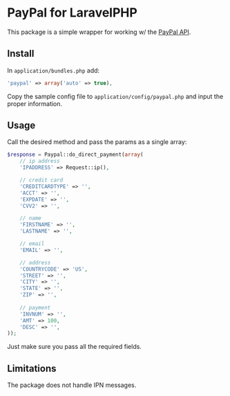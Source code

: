 # PayPal for LaravelPHP #

This package is a simple wrapper for working w/ the [PayPal API](http://coding.smashingmagazine.com/2011/09/05/getting-started-with-the-paypal-api/).

## Install ##

In ``application/bundles.php`` add:

```php
'paypal' => array('auto' => true),
```

Copy the sample config file to ``application/config/paypal.php`` and input the proper information.

## Usage ##

Call the desired method and pass the params as a single array:

```php
$response = Paypal::do_direct_payment(array(
    // ip address
    'IPADDRESS' => Request::ip(),

    // credit card
    'CREDITCARDTYPE' => '',
    'ACCT' => '',
    'EXPDATE' => '',
    'CVV2' => '',

    // name
    'FIRSTNAME' => '',
    'LASTNAME' => '',

    // email
    'EMAIL' => '',

    // address
    'COUNTRYCODE' => 'US',
    'STREET' => '',
    'CITY' => '',
    'STATE' => '',
    'ZIP' => '',
    
    // payment
    'INVNUM' => '',
    'AMT' => 100,
	'DESC' => '',
));
```

Just make sure you pass all the required fields.

## Limitations ##

The package does not handle IPN messages.